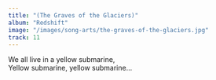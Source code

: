 ```yaml
---
title: "(The Graves of the Glaciers)"
album: "Redshift"
image: "/images/song-arts/the-graves-of-the-glaciers.jpg"
track: 11
---
```


We all live in a yellow submarine,  
Yellow submarine, yellow submarine...
